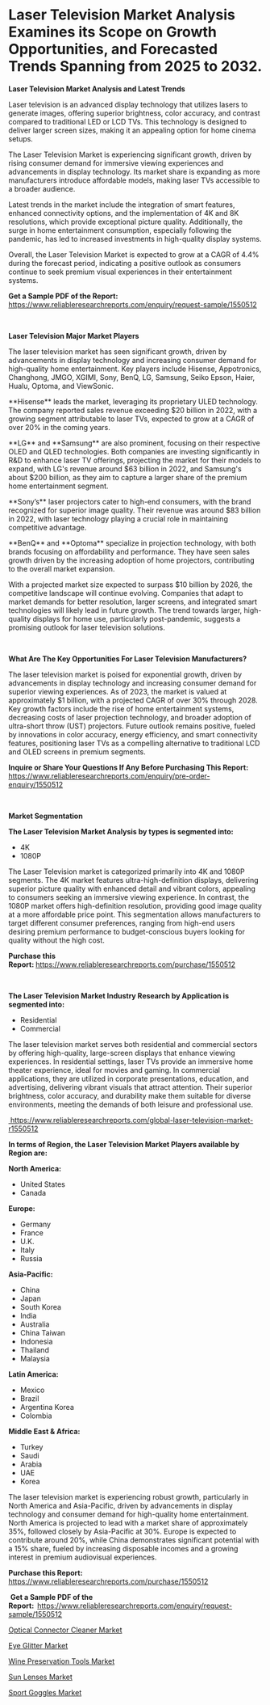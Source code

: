 <p><h1>Laser Television Market Analysis Examines its Scope on Growth Opportunities, and Forecasted Trends Spanning from 2025 to 2032.</h1></p><p><strong>Laser Television Market Analysis and Latest Trends</strong></p>
<p><p>Laser television is an advanced display technology that utilizes lasers to generate images, offering superior brightness, color accuracy, and contrast compared to traditional LED or LCD TVs. This technology is designed to deliver larger screen sizes, making it an appealing option for home cinema setups. </p><p>The Laser Television Market is experiencing significant growth, driven by rising consumer demand for immersive viewing experiences and advancements in display technology. Its market share is expanding as more manufacturers introduce affordable models, making laser TVs accessible to a broader audience. </p><p>Latest trends in the market include the integration of smart features, enhanced connectivity options, and the implementation of 4K and 8K resolutions, which provide exceptional picture quality. Additionally, the surge in home entertainment consumption, especially following the pandemic, has led to increased investments in high-quality display systems. </p><p>Overall, the Laser Television Market is expected to grow at a CAGR of 4.4% during the forecast period, indicating a positive outlook as consumers continue to seek premium visual experiences in their entertainment systems.</p></p>
<p><strong>Get a Sample PDF of the Report:&nbsp;</strong> <a href="https://www.reliableresearchreports.com/enquiry/request-sample/1550512?utm_campaign=123&utm_medium=2&utm_source=Github&utm_content=ia&utm_term=06022025&utm_id=laser-television">https://www.reliableresearchreports.com/enquiry/request-sample/1550512</a></p>
<p>&nbsp;</p>
<p><strong>Laser Television Major Market Players</strong></p>
<p><p>The laser television market has seen significant growth, driven by advancements in display technology and increasing consumer demand for high-quality home entertainment. Key players include Hisense, Appotronics, Changhong, JMGO, XGIMI, Sony, BenQ, LG, Samsung, Seiko Epson, Haier, Hualu, Optoma, and ViewSonic.</p><p>**Hisense** leads the market, leveraging its proprietary ULED technology. The company reported sales revenue exceeding $20 billion in 2022, with a growing segment attributable to laser TVs, expected to grow at a CAGR of over 20% in the coming years.</p><p>**LG** and **Samsung** are also prominent, focusing on their respective OLED and QLED technologies. Both companies are investing significantly in R&D to enhance laser TV offerings, projecting the market for their models to expand, with LG's revenue around $63 billion in 2022, and Samsung's about $200 billion, as they aim to capture a larger share of the premium home entertainment segment.</p><p>**Sony’s** laser projectors cater to high-end consumers, with the brand recognized for superior image quality. Their revenue was around $83 billion in 2022, with laser technology playing a crucial role in maintaining competitive advantage.</p><p>**BenQ** and **Optoma** specialize in projection technology, with both brands focusing on affordability and performance. They have seen sales growth driven by the increasing adoption of home projectors, contributing to the overall market expansion.</p><p>With a projected market size expected to surpass $10 billion by 2026, the competitive landscape will continue evolving. Companies that adapt to market demands for better resolution, larger screens, and integrated smart technologies will likely lead in future growth. The trend towards larger, high-quality displays for home use, particularly post-pandemic, suggests a promising outlook for laser television solutions.</p></p>
<p>&nbsp;</p>
<p><strong>What Are The Key Opportunities For Laser Television Manufacturers?</strong></p>
<p><p>The laser television market is poised for exponential growth, driven by advancements in display technology and increasing consumer demand for superior viewing experiences. As of 2023, the market is valued at approximately $1 billion, with a projected CAGR of over 30% through 2028. Key growth factors include the rise of home entertainment systems, decreasing costs of laser projection technology, and broader adoption of ultra-short throw (UST) projectors. Future outlook remains positive, fueled by innovations in color accuracy, energy efficiency, and smart connectivity features, positioning laser TVs as a compelling alternative to traditional LCD and OLED screens in premium segments.</p></p>
<p><strong>Inquire or Share Your Questions If Any Before Purchasing This Report:</strong> <a href="https://www.reliableresearchreports.com/enquiry/pre-order-enquiry/1550512?utm_campaign=123&utm_medium=2&utm_source=Github&utm_content=ia&utm_term=06022025&utm_id=laser-television">https://www.reliableresearchreports.com/enquiry/pre-order-enquiry/1550512</a></p>
<p>&nbsp;</p>
<p><strong>Market Segmentation</strong></p>
<p><strong>The Laser Television Market Analysis by types is segmented into:</strong></p>
<p><ul><li>4K</li><li>1080P</li></ul></p>
<p><p>The Laser Television market is categorized primarily into 4K and 1080P segments. The 4K market features ultra-high-definition displays, delivering superior picture quality with enhanced detail and vibrant colors, appealing to consumers seeking an immersive viewing experience. In contrast, the 1080P market offers high-definition resolution, providing good image quality at a more affordable price point. This segmentation allows manufacturers to target different consumer preferences, ranging from high-end users desiring premium performance to budget-conscious buyers looking for quality without the high cost.</p></p>
<p><strong>Purchase this Report:&nbsp;</strong><a href="https://www.reliableresearchreports.com/purchase/1550512?utm_campaign=123&utm_medium=2&utm_source=Github&utm_content=ia&utm_term=06022025&utm_id=laser-television">https://www.reliableresearchreports.com/purchase/1550512</a></p>
<p>&nbsp;</p>
<p><strong>The Laser Television Market Industry Research by Application is segmented into:</strong></p>
<p><ul><li>Residential</li><li>Commercial</li></ul></p>
<p><p>The laser television market serves both residential and commercial sectors by offering high-quality, large-screen displays that enhance viewing experiences. In residential settings, laser TVs provide an immersive home theater experience, ideal for movies and gaming. In commercial applications, they are utilized in corporate presentations, education, and advertising, delivering vibrant visuals that attract attention. Their superior brightness, color accuracy, and durability make them suitable for diverse environments, meeting the demands of both leisure and professional use.</p></p>
<p><a href="https://www.reliableresearchreports.com/global-laser-television-market-r1550512?utm_campaign=123&utm_medium=2&utm_source=Github&utm_content=ia&utm_term=06022025&utm_id=laser-television">&nbsp;https://www.reliableresearchreports.com/global-laser-television-market-r1550512</a></p>
<p><strong>In terms of Region, the Laser Television Market Players available by Region are:</strong></p>
<p>
    <p> <strong> North America: </strong>
        <ul>
            <li>United States</li>
            <li>Canada</li>
        </ul>
        </p> 
    <p> <strong> Europe: </strong>
        <ul>
            <li>Germany</li>
            <li>France</li>
            <li>U.K.</li>
            <li>Italy</li>
            <li>Russia</li>
        </ul>
        </p> 
    <p> <strong> Asia-Pacific: </strong>
        <ul>
            <li>China</li>
            <li>Japan</li>
            <li>South Korea</li>
            <li>India</li>
            <li>Australia</li>
            <li>China Taiwan</li>
            <li>Indonesia</li>
            <li>Thailand</li>
            <li>Malaysia</li>
        </ul>
        </p> 
    <p> <strong> Latin America: </strong>
        <ul>
            <li>Mexico</li>
            <li>Brazil</li>
            <li>Argentina Korea</li>
            <li>Colombia</li>
        </ul>
        </p> 
    <p> <strong> Middle East & Africa: </strong>
        <ul>
            <li>Turkey</li>
            <li>Saudi</li>
            <li>Arabia</li>
            <li>UAE</li>
            <li>Korea</li>
        </ul>
    </p>
    </p>
<p><p>The laser television market is experiencing robust growth, particularly in North America and Asia-Pacific, driven by advancements in display technology and consumer demand for high-quality home entertainment. North America is projected to lead with a market share of approximately 35%, followed closely by Asia-Pacific at 30%. Europe is expected to contribute around 20%, while China demonstrates significant potential with a 15% share, fueled by increasing disposable incomes and a growing interest in premium audiovisual experiences.</p></p>
<p><strong>Purchase this Report: </strong><a href="https://www.reliableresearchreports.com/purchase/1550512?utm_campaign=123&utm_medium=2&utm_source=Github&utm_content=ia&utm_term=06022025&utm_id=laser-television">https://www.reliableresearchreports.com/purchase/1550512</a></p>
<p>&nbsp;<strong>Get a Sample PDF of the Report:&nbsp;&nbsp;</strong><a href="https://www.reliableresearchreports.com/enquiry/request-sample/1550512?utm_campaign=123&utm_medium=2&utm_source=Github&utm_content=ia&utm_term=06022025&utm_id=laser-television">https://www.reliableresearchreports.com/enquiry/request-sample/1550512</a></p>
<p><strong></strong></p>
<p><p><a href="https://github.com/biomochaben4/Market-Research-Report-List-1/blob/main/optical-connector-cleaner-market.md?utm_campaign=123&utm_medium=2&utm_source=Github&utm_content=ia&utm_term=06022025&utm_id=laser-television">Optical Connector Cleaner Market</a></p><p><a href="https://github.com/birnbaumbulah0/Market-Research-Report-List-1/blob/main/eye-glitter-market.md?utm_campaign=123&utm_medium=2&utm_source=Github&utm_content=ia&utm_term=06022025&utm_id=laser-television">Eye Glitter Market</a></p><p><a href="https://github.com/hartsockdonnette82/Market-Research-Report-List-1/blob/main/wine-preservation-tools-market.md?utm_campaign=123&utm_medium=2&utm_source=Github&utm_content=ia&utm_term=06022025&utm_id=laser-television">Wine Preservation Tools Market</a></p><p><a href="https://github.com/agdonthisa/Market-Research-Report-List-1/blob/main/sun-lenses-market.md?utm_campaign=123&utm_medium=2&utm_source=Github&utm_content=ia&utm_term=06022025&utm_id=laser-television">Sun Lenses Market</a></p><p><a href="https://github.com/akaalahk/Market-Research-Report-List-1/blob/main/sport-goggles-market.md?utm_campaign=123&utm_medium=2&utm_source=Github&utm_content=ia&utm_term=06022025&utm_id=laser-television">Sport Goggles Market</a></p></p>
